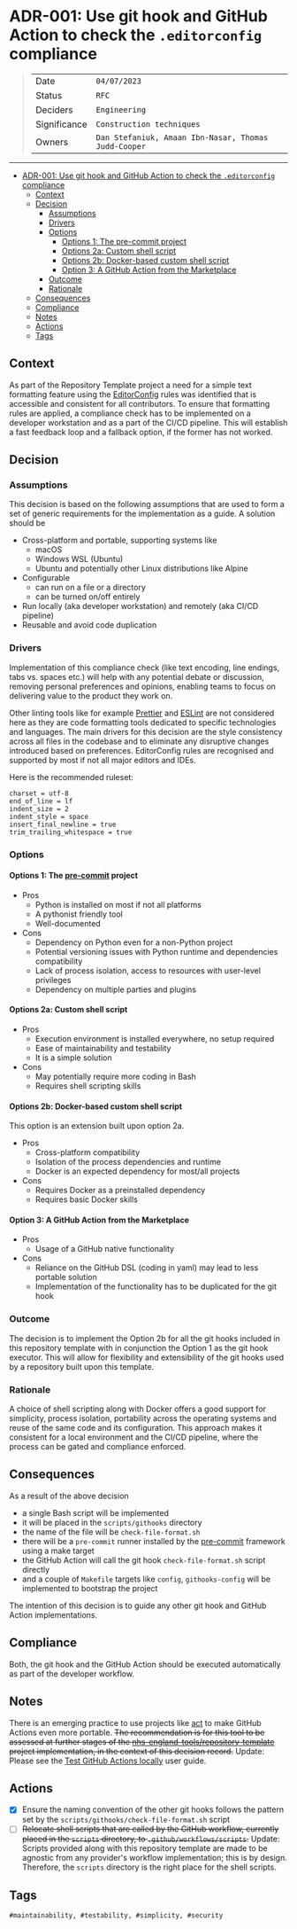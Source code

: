 # ADR-001: Use git hook and GitHub Action to check the `.editorconfig` compliance

>|              |                                                      |
>| ------------ | ---------------------------------------------------- |
>| Date         | `04/07/2023`                                         |
>| Status       | `RFC`                                                |
>| Deciders     | `Engineering`                                        |
>| Significance | `Construction techniques`                            |
>| Owners       | `Dan Stefaniuk, Amaan Ibn-Nasar, Thomas Judd-Cooper` |

---

- [ADR-001: Use git hook and GitHub Action to check the `.editorconfig` compliance](#adr-001-use-git-hook-and-github-action-to-check-the-editorconfig-compliance)
  - [Context](#context)
  - [Decision](#decision)
    - [Assumptions](#assumptions)
    - [Drivers](#drivers)
    - [Options](#options)
      - [Options 1: The pre-commit project](#options-1-the-pre-commit-project)
      - [Options 2a: Custom shell script](#options-2a-custom-shell-script)
      - [Options 2b: Docker-based custom shell script](#options-2b-docker-based-custom-shell-script)
      - [Option 3: A GitHub Action from the Marketplace](#option-3-a-github-action-from-the-marketplace)
    - [Outcome](#outcome)
    - [Rationale](#rationale)
  - [Consequences](#consequences)
  - [Compliance](#compliance)
  - [Notes](#notes)
  - [Actions](#actions)
  - [Tags](#tags)

## Context

As part of the Repository Template project a need for a simple text formatting feature using the [EditorConfig](https://editorconfig.org/) rules was identified that is accessible and consistent for all contributors. To ensure that formatting rules are applied, a compliance check has to be implemented on a developer workstation and as a part of the CI/CD pipeline. This will establish a fast feedback loop and a fallback option, if the former has not worked.

## Decision

### Assumptions

This decision is based on the following assumptions that are used to form a set of generic requirements for the implementation as a guide. A solution should be

- Cross-platform and portable, supporting systems like
  - macOS
  - Windows WSL (Ubuntu)
  - Ubuntu and potentially other Linux distributions like Alpine
- Configurable
  - can run on a file or a directory
  - can be turned on/off entirely
- Run locally (aka developer workstation) and remotely (aka CI/CD pipeline)
- Reusable and avoid code duplication

### Drivers

Implementation of this compliance check (like text encoding, line endings, tabs vs. spaces etc.) will help with any potential debate or discussion, removing personal preferences and opinions, enabling teams to focus on delivering value to the product they work on.

Other linting tools like for example [Prettier](https://prettier.io/) and [ESLint](https://eslint.org/) are not considered here as they are code formatting tools dedicated to specific technologies and languages. The main drivers for this decision are the style consistency across all files in the codebase and to eliminate any disruptive changes introduced based on preferences. EditorConfig rules are recognised and supported by most if not all major editors and IDEs.

Here is the recommended ruleset:

```console
charset = utf-8
end_of_line = lf
indent_size = 2
indent_style = space
insert_final_newline = true
trim_trailing_whitespace = true
```

### Options

#### Options 1: The [pre-commit](https://pre-commit.com/) project

- Pros
  - Python is installed on most if not all platforms
  - A pythonist friendly tool
  - Well-documented
- Cons
  - Dependency on Python even for a non-Python project
  - Potential versioning issues with Python runtime and dependencies compatibility
  - Lack of process isolation, access to resources with user-level privileges
  - Dependency on multiple parties and plugins

#### Options 2a: Custom shell script

- Pros
  - Execution environment is installed everywhere, no setup required
  - Ease of maintainability and testability
  - It is a simple solution
- Cons
  - May potentially require more coding in Bash
  - Requires shell scripting skills

#### Options 2b: Docker-based custom shell script

This option is an extension built upon option 2a.

- Pros
  - Cross-platform compatibility
  - Isolation of the process dependencies and runtime
  - Docker is an expected dependency for most/all projects
- Cons
  - Requires Docker as a preinstalled dependency
  - Requires basic Docker skills

#### Option 3: A GitHub Action from the Marketplace

- Pros
  - Usage of a GitHub native functionality
- Cons
  - Reliance on the GitHub DSL (coding in yaml) may lead to less portable solution
  - Implementation of the functionality has to be duplicated for the git hook

### Outcome

The decision is to implement the Option 2b for all the git hooks included in this repository template with in conjunction the Option 1 as the git hook executor. This will allow for flexibility and extensibility of the git hooks used by a repository built upon this template.

### Rationale

A choice of shell scripting along with Docker offers a good support for simplicity, process isolation, portability across the operating systems and reuse of the same code and its configuration. This approach makes it consistent for a local environment and the CI/CD pipeline, where the process can be gated and compliance enforced.

## Consequences

As a result of the above decision

- a single Bash script will be implemented
- it will be placed in the `scripts/githooks` directory
- the name of the file will be `check-file-format.sh`
- there will be a `pre-commit` runner installed by the [pre-commit](https://pre-commit.com/) framework using a make target
- the GitHub Action will call the git hook `check-file-format.sh` script directly
- and a couple of `Makefile` targets like `config`, `githooks-config` will be implemented to bootstrap the project

The intention of this decision is to guide any other git hook and GitHub Action implementations.

## Compliance

Both, the git hook and the GitHub Action should be executed automatically as part of the developer workflow.

## Notes

There is an emerging practice to use projects like [act](https://github.com/nektos/act) to make GitHub Actions even more portable. ~~The recommendation is for this tool to be assessed at further stages of the [nhs-england-tools/repository-template](https://github.com/nhs-england-tools/repository-template) project implementation, in the context of this decision record.~~ Update: Please see the [Test GitHub Actions locally](../user-guides/Test_GitHub_Actions_locally.md) user guide.

## Actions

- [x] Ensure the naming convention of the other git hooks follows the pattern set by the `scripts/githooks/check-file-format.sh` script
- [ ] ~~Relocate shell scripts that are called by the GitHub workflow, currently placed in the `scripts` directory, to `.github/workflows/scripts`.~~ Update: Scripts provided along with this repository template are made to be agnostic from any provider's workflow implementation; this is by design. Therefore, the `scripts` directory is the right place for the shell scripts.

## Tags

`#maintainability, #testability, #simplicity, #security`
